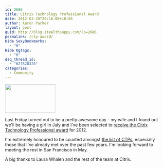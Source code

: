 ```yaml
---
id: 2686
title: Citrix Technology Professional Award
date: 2012-03-28T20:16:08+10:00
author: Aaron Parker
layout: post
guid: http://blog.stealthpuppy.com/?p=2686
permalink: /ctp-award/
Hide SexyBookmarks:
  - "0"
Hide OgTags:
  - "0"
dsq_thread_id:
  - "627820320"
categories:
  - Community
---
```

<img class="size-full wp-image-2680 alignnone" style="margin-right: 10px;" title="CTP_banner" src="{{site.baseurl}}/media/2012/03/CTP_banner.jpg" alt="" width="165" height="94" srcset="{{site.baseurl}}/media/2012/03/CTP_banner.jpg 165w, {{site.baseurl}}/media/2012/03/CTP_banner-150x85.jpg 150w" sizes="(max-width: 165px) 100vw, 165px" />

Last Friday turned out to be a pretty awesome day - my wife and I found out we'll be having a girl in July and I've been selected to [receive the Citrix Technology Professional award](http://blogs.citrix.com/2012/03/23/meet-our-newest-citrix-technology-professionals-ctps-3/) for 2012.

I'm extremely honoured to be counted amongst [the list of CTPs](http://community.citrix.com/display/cdn/Citrix+Technology+Professional+Awardees), especially those that I've already met over the past few years. I'm looking forward to meeting the rest in San Francisco in May.

A big thanks to Laura Whalen and the rest of the team at Citrix.